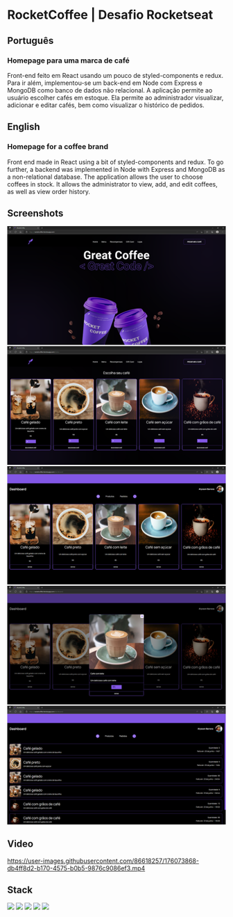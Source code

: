# RocketCoffee | Desafio Rocketseat

## Português

### Homepage para uma marca de café

Front-end feito em React usando um pouco de styled-components e redux. Para ir além, implementou-se um back-end em Node com Express e MongoDB como banco de dados não relacional. A aplicação permite ao usuário escolher cafés em estoque. Ela permite ao administrador visualizar, adicionar e editar cafés, bem como visualizar o histórico de pedidos.

## English

### Homepage for a coffee brand

Front end made in React using a bit of styled-components and redux. To go further, a backend was implemented in Node with Express and MongoDB as a non-relational database. The application allows the user to choose coffees in stock. It allows the administrator to view, add, and edit coffees, as well as view order history.

## Screenshots

<div align="center">
  <img width="600px" src="./assets/print-1.png" alt="Print da página de login" />
  <img width="600px" src="./assets/print-2.png" alt="Print da página de tarefas" />
  <img width="600px" src="./assets/print-3.png" alt="Print da página de tarefas" />
  <img width="600px" src="./assets/print-4.png" alt="Print da página de tarefas" />
  <img width="600px" src="./assets/print-5.png" alt="Print da página de tarefas" />
</div>

## Video

https://user-images.githubusercontent.com/86618257/176073868-db4ff8d2-b170-4575-b0b5-9876c9086ef3.mp4

## Stack

<img width="30px" src="https://cdn.jsdelivr.net/gh/devicons/devicon/icons/react/react-original.svg" /> <img width="30px" src="https://cdn.jsdelivr.net/gh/devicons/devicon/icons/redux/redux-original.svg" /> <img width="30px" src="https://cdn.jsdelivr.net/gh/devicons/devicon/icons/nodejs/nodejs-original.svg" /> <img width="30px" src="https://cdn.jsdelivr.net/gh/devicons/devicon/icons/express/express-original.svg" /> <img width="30px" src="https://cdn.jsdelivr.net/gh/devicons/devicon/icons/mongodb/mongodb-original.svg" />

